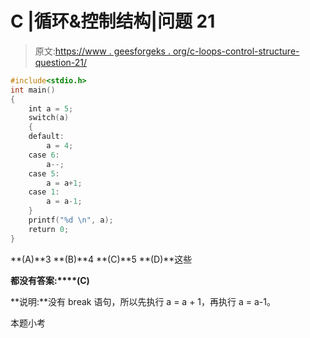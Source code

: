 # C |循环&控制结构|问题 21

> 原文:[https://www . geesforgeks . org/c-loops-control-structure-question-21/](https://www.geeksforgeeks.org/c-loops-control-structure-question-21/)

```cpp
#include<stdio.h>
int main()
{
    int a = 5;
    switch(a)
    {
    default:
        a = 4;
    case 6:
        a--;
    case 5:
        a = a+1;
    case 1:
        a = a-1;
    }
    printf("%d \n", a);
    return 0;
}
```

**(A)**3
**(B)**4
**(C)**5
**(D)**这些

**都没有答案:****(C)**

**说明:**没有 break 语句，所以先执行 a = a + 1，再执行 a = a-1。

本题小考